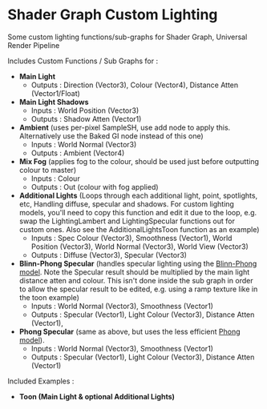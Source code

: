 # Shader Graph Custom Lighting
Some custom lighting functions/sub-graphs for Shader Graph, Universal Render Pipeline

Includes Custom Functions / Sub Graphs for :
- **Main Light**
  - Outputs : Direction (Vector3), Colour (Vector4), Distance Atten (Vector1/Float)
- **Main Light Shadows**
  - Inputs : World Position (Vector3)
  - Outputs : Shadow Atten (Vector1)
- **Ambient** (uses per-pixel SampleSH, use add node to apply this. Alternatively use the Baked GI node instead of this one)
  - Inputs : World Normal (Vector3)
  - Outputs : Ambient (Vector4)
- **Mix Fog** (applies fog to the colour, should be used just before outputting colour to master)
  - Inputs : Colour
  - Outputs : Out (colour with fog applied)
- **Additional Lights** (Loops through each additional light, point, spotlights, etc, Handling diffuse, specular and shadows. For custom lighting models, you'll need to copy this function and edit it due to the loop, e.g. swap the LightingLambert and LightingSpecular functions out for custom ones. Also see the AdditionalLightsToon function as an example)
  - Inputs : Spec Colour (Vector3), Smoothness (Vector1), World Position (Vector3), World Normal (Vector3), World View (Vector3)
  - Outputs : Diffuse (Vector3), Specular (Vector3)
- **Blinn-Phong Specular** (handles specular lighting using the [Blinn-Phong model](https://en.wikipedia.org/wiki/Blinn%E2%80%93Phong_reflection_model). Note the Specular result should be multiplied by the main light distance atten and colour. This isn't done inside the sub graph in order to allow the specular result to be edited, e.g. using a ramp texture like in the toon example)
  - Inputs : World Normal (Vector3), Smoothness (Vector1)
  - Outputs : Specular (Vector1), Light Colour (Vector3), Distance Atten (Vector1),
- **Phong Specular** (same as above, but uses the less efficient [Phong model](https://en.wikipedia.org/wiki/Phong_reflection_model)).
  - Inputs : World Normal (Vector3), Smoothness (Vector1)
  - Outputs : Specular (Vector1), Light Colour (Vector3), Distance Atten (Vector1)

Included Examples :
- **Toon (Main Light & optional Additional Lights)**

